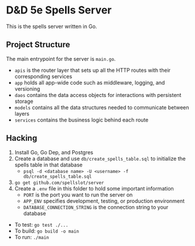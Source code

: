 # D&D 5e Spells Server

This is the spells server written in Go.

## Project Structure

The main entrypoint for the server is `main.go`.

* `apis` is the router layer that sets up all the HTTP routes with their corresponding services
* `app` holds all app-wide code such as middleware, logging, and versioning
* `daos` contains the data access objects for interactions with persistent storage
* `models` contains all the data structures needed to communicate between layers
* `services` contains the business logic behind each route

## Hacking

1. Install Go, Go Dep, and Postgres
2. Create a database and use `db/create_spells_table.sql` to initialize the spells table in that database
    * `psql -d <database name> -U <username> -f db/create_spells_table.sql`
3. `go get github.com/spellslot/server`
4. Create a `.env` file in this folder to hold some important information
    * `PORT` is the port you want to run the server on
    * `APP_ENV` specifies development, testing, or production environment
    * `DATABASE_CONNECTION_STRING` is the connection string to your database

* To test: `go test ./...`
* To build: `go build -o main`
* To run: `./main`
